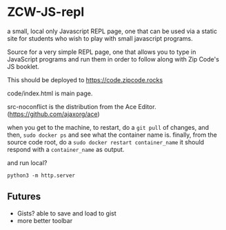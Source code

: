# ZCW-JS-repl
a small, local only Javascript REPL page, one that can be used via a static site for students who wish to play with small javascript programs.

Source for a very simple REPL page, one that allows you to type in JavaScript programs and run them in order to follow along with Zip Code's JS booklet. 

This should be deployed to https://code.zipcode.rocks

code/index.html is main page.

src-noconflict is the distribution from the Ace Editor. (https://github.com/ajaxorg/ace)

when you get to the machine, to restart, do a `git pull` of changes,
and then, `sudo docker ps` and see what the container name is.
finally, from the source code root, do a `sudo docker restart container_name`
it should respond with a `container_name` as output.

and run local?

```
python3 -m http.server
```

## Futures

- Gists? able to save and load to gist
- more better toolbar

